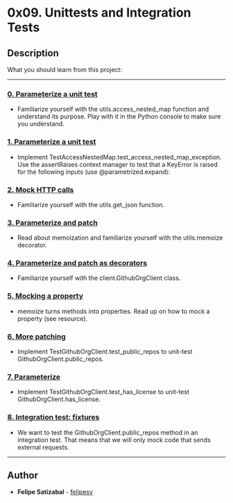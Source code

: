 # 0x09. Unittests and Integration Tests

## Description
What you should learn from this project:

---

### [0. Parameterize a unit test](./test_utils.py)
* Familiarize yourself with the utils.access_nested_map function and understand its purpose. Play with it in the Python console to make sure you understand.


### [1. Parameterize a unit test](./test_utils.py)
* Implement TestAccessNestedMap.test_access_nested_map_exception. Use the assertRaises context manager to test that a KeyError is raised for the following inputs (use @parametrized.expand):


### [2. Mock HTTP calls](./test_utils.py)
* Familiarize yourself with the utils.get_json function.


### [3. Parameterize and patch](./test_utils.py)
* Read about memoization and familiarize yourself with the utils.memoize decorator.


### [4. Parameterize and patch as decorators](./test_client.py)
* Familiarize yourself with the client.GithubOrgClient class.


### [5.  Mocking a property](./test_client.py)
* memoize turns methods into properties. Read up on how to mock a property (see resource).


### [6. More patching](./test_client.py)
* Implement TestGithubOrgClient.test_public_repos to unit-test GithubOrgClient.public_repos.


### [7. Parameterize](./test_client.py)
* Implement TestGithubOrgClient.test_has_license to unit-test GithubOrgClient.has_license.


### [8. Integration test: fixtures](./test_client.py)
* We want to test the GithubOrgClient.public_repos method in an integration test. That means that we will only mock code that sends external requests.

---

## Author
* **Felipe Satizabal** - [felipesv](https://github.com/felipesv)